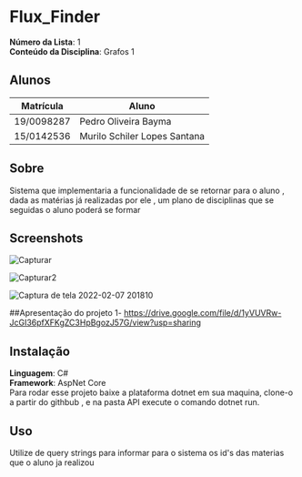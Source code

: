 # Flux_Finder

**Número da Lista**: 1<br>
**Conteúdo da Disciplina**: Grafos 1<br>

## Alunos
|Matrícula | Aluno |
| -- | -- |
| 19/0098287  |  Pedro Oliveira Bayma |
| 15/0142536  |  Murilo Schiler Lopes Santana |

## Sobre 
Sistema que implementaria a funcionalidade de se retornar para o aluno , dada as matérias já realizadas
por ele , um plano de disciplinas que se seguidas o aluno poderá se formar

## Screenshots
![Capturar](https://user-images.githubusercontent.com/54318472/152889071-14ff58e7-6a2f-48fb-a9dc-ada53d26ea95.PNG)

![Capturar2](https://user-images.githubusercontent.com/54318472/152889221-afd54265-65d3-4576-b10b-5da5981fd2c1.PNG)

![Captura de tela 2022-02-07 201810](https://user-images.githubusercontent.com/54318472/152889280-265dfa41-d6f2-4a4a-9dd4-c3343f59df43.jpg)

##Apresentação do projeto
1- https://drive.google.com/file/d/1yVUVRw-JcGI36pfXFKgZC3HpBgozJ57G/view?usp=sharing

## Instalação 
**Linguagem**: C#<br>
**Framework**: AspNet Core<br>
Para rodar esse projeto baixe a plataforma dotnet em sua maquina, clone-o a partir do githbub , e na pasta API execute o comando dotnet run.

## Uso 
Utilize de query strings para informar para o sistema os id's das materias que o aluno ja realizou



